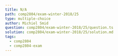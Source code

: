 ```yaml
---
title: N/A
path: comp2804/exam-winter-2018/25
type: multiple-choice
author: Michiel Smid
question: comp2804/exam-winter-2018/25/question.ts
solution: comp2804/exam-winter-2018/25/solution.md
tags:
  - comp2804
  - comp2804-exam
---
```

